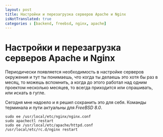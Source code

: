 ```yaml
---
layout: post
title: Настройки и перезагрузка серверов Apache и Nginx
isNotTranslated: true
categories : [backend, freebsd, nginx, apache]
---
```


Настройки и перезагрузка серверов Apache и Nginx
========================================

Периодически появляется необходимость в настройке серверов окружения и тут ты
понимаешь, что когда ты делаешь это хотя бы раз в месяц, то можешь вспомнить, а
когда до этого работал над одним проектом несколько месяцев, то всегда
приходится или спрашивать, или искать в гугле.

Сегодня мне надоело и я решил сохранить это для себя. Команды терминала
и пути актуальны для *FreeBSD 8.0*.

    sudo ee /usr/local/etc/nginx/nginx.conf
    sudo apachectl restart
    sudo ee /usr/local/etc/apache/httpd.conf
    /usr/local/etc/rc.d/nginx restart
